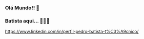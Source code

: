 ### Olá Mundo!! 👋

### Batista aqui... 👨🏼‍💻

https://www.linkedin.com/in/perfil-pedro-batista-t%C3%A9cnico/
